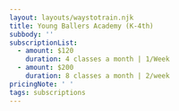 ```yaml
---
layout: layouts/waystotrain.njk
title: Young Ballers Academy (K-4th)
subbody: ''
subscriptionList:
  - amount: $120
    duration: 4 classes a month | 1/Week
  - amount: $200
    duration: 8 classes a month | 2/week
pricingNote: ' '
tags: subscriptions
---
```


